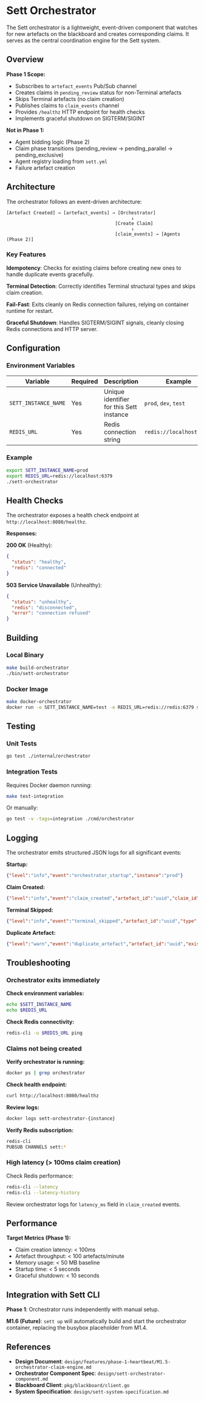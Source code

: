 # Sett Orchestrator

The Sett orchestrator is a lightweight, event-driven component that watches for new artefacts on the blackboard and creates corresponding claims. It serves as the central coordination engine for the Sett system.

## Overview

**Phase 1 Scope:**
- Subscribes to `artefact_events` Pub/Sub channel
- Creates claims in `pending_review` status for non-Terminal artefacts
- Skips Terminal artefacts (no claim creation)
- Publishes claims to `claim_events` channel
- Provides `/healthz` HTTP endpoint for health checks
- Implements graceful shutdown on SIGTERM/SIGINT

**Not in Phase 1:**
- Agent bidding logic (Phase 2)
- Claim phase transitions (pending_review → pending_parallel → pending_exclusive)
- Agent registry loading from `sett.yml`
- Failure artefact creation

## Architecture

The orchestrator follows an event-driven architecture:

```
[Artefact Created] → [artefact_events] → [Orchestrator]
                                              ↓
                                        [Create Claim]
                                              ↓
                                        [claim_events] → [Agents (Phase 2)]
```

### Key Features

**Idempotency**: Checks for existing claims before creating new ones to handle duplicate events gracefully.

**Terminal Detection**: Correctly identifies Terminal structural types and skips claim creation.

**Fail-Fast**: Exits cleanly on Redis connection failures, relying on container runtime for restart.

**Graceful Shutdown**: Handles SIGTERM/SIGINT signals, cleanly closing Redis connections and HTTP server.

## Configuration

### Environment Variables

| Variable | Required | Description | Example |
|----------|----------|-------------|---------|
| `SETT_INSTANCE_NAME` | Yes | Unique identifier for this Sett instance | `prod`, `dev`, `test` |
| `REDIS_URL` | Yes | Redis connection string | `redis://localhost:6379` |

### Example

```bash
export SETT_INSTANCE_NAME=prod
export REDIS_URL=redis://localhost:6379
./sett-orchestrator
```

## Health Checks

The orchestrator exposes a health check endpoint at `http://localhost:8080/healthz`.

**Responses:**

**200 OK** (Healthy):
```json
{
  "status": "healthy",
  "redis": "connected"
}
```

**503 Service Unavailable** (Unhealthy):
```json
{
  "status": "unhealthy",
  "redis": "disconnected",
  "error": "connection refused"
}
```

## Building

### Local Binary

```bash
make build-orchestrator
./bin/sett-orchestrator
```

### Docker Image

```bash
make docker-orchestrator
docker run -e SETT_INSTANCE_NAME=test -e REDIS_URL=redis://redis:6379 sett-orchestrator:latest
```

## Testing

### Unit Tests

```bash
go test ./internal/orchestrator
```

### Integration Tests

Requires Docker daemon running:

```bash
make test-integration
```

Or manually:

```bash
go test -v -tags=integration ./cmd/orchestrator
```

## Logging

The orchestrator emits structured JSON logs for all significant events:

**Startup:**
```json
{"level":"info","event":"orchestrator_startup","instance":"prod"}
```

**Claim Created:**
```json
{"level":"info","event":"claim_created","artefact_id":"uuid","claim_id":"uuid","status":"pending_review","latency_ms":45}
```

**Terminal Skipped:**
```json
{"level":"info","event":"terminal_skipped","artefact_id":"uuid","type":"FinalReport"}
```

**Duplicate Artefact:**
```json
{"level":"warn","event":"duplicate_artefact","artefact_id":"uuid","existing_claim_id":"uuid"}
```

## Troubleshooting

### Orchestrator exits immediately

**Check environment variables:**
```bash
echo $SETT_INSTANCE_NAME
echo $REDIS_URL
```

**Check Redis connectivity:**
```bash
redis-cli -u $REDIS_URL ping
```

### Claims not being created

**Verify orchestrator is running:**
```bash
docker ps | grep orchestrator
```

**Check health endpoint:**
```bash
curl http://localhost:8080/healthz
```

**Review logs:**
```bash
docker logs sett-orchestrator-{instance}
```

**Verify Redis subscription:**
```bash
redis-cli
PUBSUB CHANNELS sett:*
```

### High latency (> 100ms claim creation)

Check Redis performance:
```bash
redis-cli --latency
redis-cli --latency-history
```

Review orchestrator logs for `latency_ms` field in `claim_created` events.

## Performance

**Target Metrics (Phase 1):**
- Claim creation latency: < 100ms
- Artefact throughput: < 100 artefacts/minute
- Memory usage: < 50 MB baseline
- Startup time: < 5 seconds
- Graceful shutdown: < 10 seconds

## Integration with Sett CLI

**Phase 1**: Orchestrator runs independently with manual setup.

**M1.6 (Future)**: `sett up` will automatically build and start the orchestrator container, replacing the busybox placeholder from M1.4.

## References

- **Design Document**: `design/features/phase-1-heartbeat/M1.5-orchestrator-claim-engine.md`
- **Orchestrator Component Spec**: `design/sett-orchestrator-component.md`
- **Blackboard Client**: `pkg/blackboard/client.go`
- **System Specification**: `design/sett-system-specification.md`
